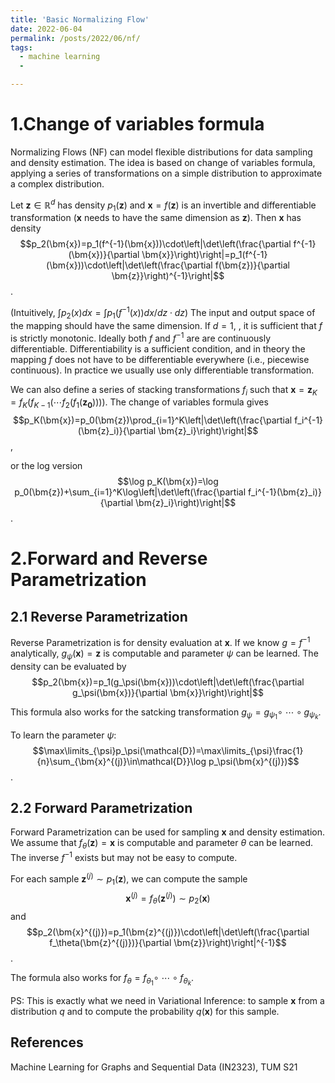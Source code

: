 ```yaml
---
title: 'Basic Normalizing Flow'
date: 2022-06-04
permalink: /posts/2022/06/nf/
tags: 
  - machine learning
  - 

---
```


1.Change of variables formula
======
Normalizing Flows (NF) can model flexible distributions for data
sampling and density estimation. The idea is based on change of variables formula, applying a series of transformations on a simple distribution to approximate a complex distribution.

Let $\bm{z}\in\mathbb{R}^d$ has density $p_1(\bm{z})$ and $\bm{x}=f(\bm{z})$ is an invertible and differentiable transformation ($\bm{x}$ needs to have the same dimension as $\bm{z}$). Then $\bm{x}$ has density
$$p_2(\bm{x})=p_1(f^{-1}(\bm{x}))\cdot\left|\det\left(\frac{\partial f^{-1}(\bm{x})}{\partial \bm{x}}\right)\right|=p_1(f^{-1}(\bm{x}))\cdot\left|\det\left(\frac{\partial f(\bm{z})}{\partial \bm{z}}\right)^{-1}\right|$$.

(Intuitively, $\int p_2(x)dx=\int p_1(f^{-1}(x))dx/dz\cdot dz$)
The input and output space of the mapping should have the same dimension. If $d=1$, , it is sufficient that $f$ is strictly monotonic. Ideally both $f$ and $f^{-1}$ are are continuously differentiable. Differentiability is a sufficient condition, and in theory the mapping $f$ does not have to be differentiable everywhere (i.e., piecewise continuous). In practice we usually use only differentiable transformation.

We can also define a series of stacking transformations $f_i$ such that $\bm{x}=\bm{z}_K=f_K(f_{K-1}(\cdots f_2(f_1(\bm{z_0}))))$. The change of variables formula gives
$$p_K(\bm{x})=p_0(\bm{z})\prod_{i=1}^K\left|\det\left(\frac{\partial f_i^{-1}(\bm{z}_i)}{\partial \bm{z}_i}\right)\right|$$,

or the log version
$$\log p_K(\bm{x})=\log p_0(\bm{z})+\sum_{i=1}^K\log\left|\det\left(\frac{\partial f_i^{-1}(\bm{z}_i)}{\partial \bm{z}_i}\right)\right|$$.

2.Forward and Reverse Parametrization
======

2.1 Reverse Parametrization
------
Reverse Parametrization is for density evaluation at $\bm{x}$. If we know $g=f^{-1}$ analytically, $g_\psi(\bm{x})=\bm{z}$ is computable and parameter $\psi$ can be learned. The density can be evaluated by
$$p_2(\bm{x})=p_1(g_\psi(\bm{x}))\cdot\left|\det\left(\frac{\partial g_\psi(\bm{x})}{\partial \bm{x}}\right)\right|$$

This formula also works for the satcking transformation $g_\psi=g_{\psi_1}\circ\ \cdots\circ g_{\psi_k}$.

To learn the parameter $\psi$:
$$\max\limits_{\psi}p_\psi(\mathcal{D})=\max\limits_{\psi}\frac{1}{n}\sum_{\bm{x}^{(j)}\in\mathcal{D}}\log p_\psi(\bm{x}^{(j)})$$.

2.2 Forward Parametrization
------

Forward Parametrization can be used for sampling $\bm{x}$ and density estimation. We assume that $f_\theta(\bm{z})=\bm{x}$ is computable and parameter $\theta$ can be learned. The inverse $f^{-1}$ exists but may not be easy to compute.

For each sample $\bm{z}^{(j)}\sim p_1(\bm{z})$, we can compute the sample $$\bm{x}^{(j)}=f_\theta(\bm{z}^{(j)})\sim p_2(\bm{x})$$ and $$p_2(\bm{x}^{(j)})=p_1(\bm{z}^{(j)})\cdot\left|\det\left(\frac{\partial f_\theta(\bm{z}^{(j)})}{\partial \bm{z}}\right)\right|^{-1}$$.

The formula also works for $f_\theta=f_{\theta_1}\circ\ \cdots\circ f_{\theta_k}$.

PS: This is exactly what we need in Variational Inference:
to sample $\bm{x}$ from a distribution $q$ and to compute the probability $q(\bm{x})$ for this sample.


References
------

Machine Learning for Graphs and Sequential Data (IN2323), TUM S21 


<!-- Aren't headings cool?
<!------>
